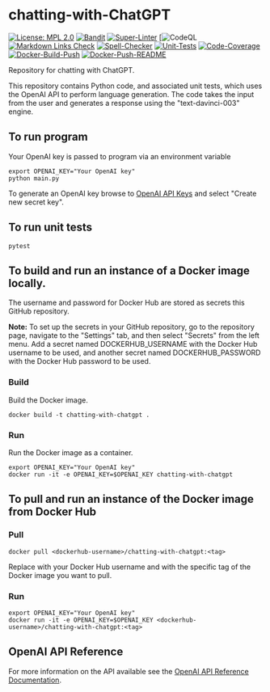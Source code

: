 # chatting-with-ChatGPT

[![License: MPL 2.0](https://img.shields.io/badge/License-MPL%202.0-brightgreen.svg)](https://opensource.org/licenses/MPL-2.0)
[![Bandit](https://github.com/genai-musings/chatting-with-ChatGPT/actions/workflows/bandit.yml/badge.svg)](https://github.com/genai-musings/chatting-with-ChatGPT/actions/new?category=security)
[![Super-Linter](https://github.com/genai-musings/chatting-with-ChatGPT/actions/workflows/linter.yml/badge.svg)](https://github.com/marketplace/actions/super-linter)
[![CodeQL](https://github.com/genai-musings/chatting-with-ChatGPT/workflows/CodeQL/badge.svg?branch=main)
[![Markdown Links Check](https://github.com/genai-musings/chatting-with-ChatGPT/actions/workflows/md-links.yml/badge.svg)](https://github.com/gaurav-nelson/github-action-markdown-link-check)
[![Spell-Checker](https://github.com/genai-musings/chatting-with-ChatGPT/actions/workflows/spellcheck.yaml/badge.svg)](https://github.com/rojopolis/spellcheck-github-actions)
[![Unit-Tests](https://github.com/genai-musings/chatting-with-ChatGPT/actions/workflows/test.yaml/badge.svg)](https://github.com/actions/setup-python)
[![Code-Coverage](https://github.com/genai-musings/chatting-with-ChatGPT/actions/workflows/coverage.yaml/badge.svg)](https://github.com/actions/setup-python)
[![Docker-Build-Push](https://github.com/genai-musings/chatting-with-ChatGPT/actions/workflows/docker-build-push.yml/badge.svg)](https://hub.docker.com/)
[![Docker-Push-README](https://github.com/genai-musings/chatting-with-ChatGPT/actions/workflows/docker-push-readme.yml/badge.svg)](https://hub.docker.com/)

Repository for chatting with ChatGPT.

 This repository contains Python code, and associated unit tests, which uses the OpenAI API to perform language generation. The code takes the input from the user and generates a response using the "text-davinci-003" engine.

## To run program

Your OpenAI key is passed to program via an environment variable

```shell
export OPENAI_KEY="Your OpenAI key"
python main.py
```

To generate an OpenAI key browse to [OpenAI API Keys](https://platform.openai.com/account/api-keys) and select "Create new secret key".


## To run unit tests

```shell
pytest
```

## To build and run an instance of a Docker image locally.

The username and password for Docker Hub are stored as secrets this GitHub repository.

**Note:** To set up the secrets in your GitHub repository, go to the repository page, navigate to the "Settings" tab, and then select "Secrets" from the left menu. Add a secret named DOCKERHUB_USERNAME with the Docker Hub username to be used, and another secret named DOCKERHUB_PASSWORD with the Docker Hub password to be used.

### Build

Build the Docker image.

```shell
docker build -t chatting-with-chatgpt .
```

### Run

Run the Docker image as a container.

```shell
export OPENAI_KEY="Your OpenAI key"
docker run -it -e OPENAI_KEY=$OPENAI_KEY chatting-with-chatgpt
```

## To pull and run an instance of the Docker image from Docker Hub

### Pull

```shell
docker pull <dockerhub-username>/chatting-with-chatgpt:<tag>
```

Replace <dockerhub-username> with your Docker Hub username and <tag> with the specific tag of the Docker image you want to pull.

### Run

```shell
export OPENAI_KEY="Your OpenAI key"
docker run -it -e OPENAI_KEY=$OPENAI_KEY <dockerhub-username>/chatting-with-chatgpt:<tag>
```

## OpenAI API Reference

For more information on the API available see the [OpenAI API Reference Documentation](https://platform.openai.com/docs/api-reference).
